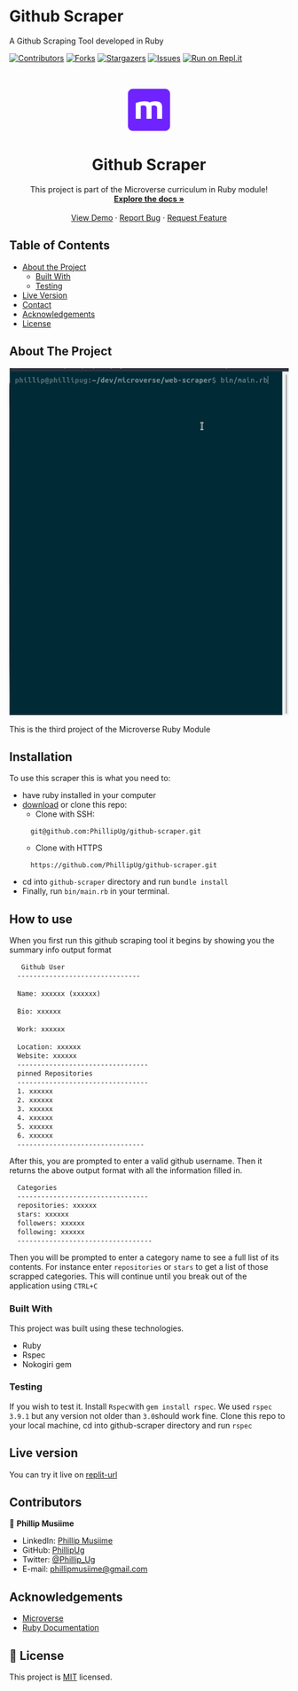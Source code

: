 # Github Scraper
A Github Scraping Tool developed in Ruby


<!--
*** Thanks for checking out this README Template. If you have a suggestion that would
*** make this better, please fork the repo and create a pull request or simply open
*** an issue with the tag "enhancement".
*** Thanks again! Now go create something AMAZING! :D
-->

<!-- PROJECT SHIELDS -->
<!--
*** I'm using markdown "reference style" links for readability.
*** Reference links are enclosed in brackets [ ] instead of parentheses ( ).
*** See the bottom of this document for the declaration of the reference variables
*** for contributors-url, forks-url, etc. This is an optional, concise syntax you may use.
*** https://www.markdownguide.org/basic-syntax/#reference-style-links
-->
[![Contributors][contributors-shield]][contributors-url]
[![Forks][forks-shield]][forks-url]
[![Stargazers][stars-shield]][stars-url]
[![Issues][issues-shield]][issues-url]
[![Run on Repl.it][replit-sheild]][replit-url]

<!-- PROJECT LOGO -->
<br />
<p align="center">
  <a href="https://github.com/PhillipUg/github-scraper">
    <img src="images/microverse.png" alt="Logo" width="80" height="80">
  </a>

  <h1 align="center">Github Scraper</h1>

  <p align="center">
    This project is part of the Microverse curriculum in Ruby module!
    <br />
    <a href="https://github.com/PhillipUg/github-scraper"><strong>Explore the docs »</strong></a>
    <br />
    <br />
    <a href="https://repl.it/@PhillipUg/github-scraper ">View Demo</a>
    ·
    <a href="https://github.com/PhillipUg/github-scraper/issues">Report Bug</a>
    ·
    <a href="https://github.com/PhillipUg/github-scraper/issues">Request Feature</a>
  </p>
</p>

<!-- TABLE OF CONTENTS -->
## Table of Contents

* [About the Project](#about-the-project)
  * [Built With](#built-with)
  * [Testing](#testing)
* [Live Version](#live-version)
* [Contact](#contact)
* [Acknowledgements](#acknowledgements)
* [License](#license)

<!-- ABOUT THE PROJECT -->
## About The Project

[![Product Name Screen Shot][product-screenshot]][screenshot-url]

This is the third project of the Microverse Ruby Module

<!-- ABOUT THE PROJECT -->
## Installation

To use this scraper this is what you need to:
* have ruby installed in your computer
* [download](https://github.com/PhillipUg/github-scraper/archive/master.zip) or clone this repo:
  - Clone with SSH:
  ```
    git@github.com:PhillipUg/github-scraper.git
  ```
  - Clone with HTTPS
  ```
    https://github.com/PhillipUg/github-scraper.git
  ```
* cd into `github-scraper` directory and run `bundle install`
* Finally, run `bin/main.rb` in your terminal.

## How to use
When you first run this github scraping tool it begins by showing you the summary info output format

```
   Github User
  -------------------------------
  
  Name: xxxxxx (xxxxxx)
  
  Bio: xxxxxx
  
  Work: xxxxxx
  
  Location: xxxxxx  
  Website: xxxxxx  
  ---------------------------------
  pinned Repositories
  ---------------------------------
  1. xxxxxx
  2. xxxxxx
  3. xxxxxx
  4. xxxxxx
  5. xxxxxx
  6. xxxxxx
  --------------------------------
```

After this, you are prompted to enter a valid github username. Then it returns the above output format with all the information filled in.

```
  Categories
  ---------------------------------
  repositories: xxxxxx
  stars: xxxxxx
  followers: xxxxxx
  following: xxxxxx
  ----------------------------------
```
Then you will be prompted to enter a category name to see a full list of its contents. For instance enter `repositories` or `stars` to get a list of those scrapped categories. This will continue until you break out of the application using `CTRL+C`

### Built With
This project was built using these technologies.
* Ruby
* Rspec
* Nokogiri gem

### Testing
If you wish to test it. Install `Rspec`with `gem install rspec`. We used `rspec 3.9.1` but any version not older than `3.0`should work fine. Clone this repo to your local machine, cd into github-scraper directory and run `rspec`

<!-- LIVE VERSION -->
## Live version

You can try it live on [replit-url](https://repl.it/@PhillipUg/github-scraper )

<!-- CONTACT -->
## Contributors


👤 **Phillip Musiime**

- LinkedIn: [Phillip Musiime](https://www.linkedin.com/in/phillip-musiime-74657019a/)
- GitHub: [PhillipUg](https://github.com/PhillipUg)
- Twitter: [@Phillip_Ug](https://twitter.com/Phillip_Ug)
- E-mail: phillipmusiime@gmail.com

<!-- ACKNOWLEDGEMENTS -->
## Acknowledgements
* [Microverse](https://www.microverse.org/)
* [Ruby Documentation](https://www.ruby-lang.org/en/documentation/)

<!-- MARKDOWN LINKS & IMAGES -->
<!-- https://www.markdownguide.org/basic-syntax/#reference-style-links -->
[contributors-shield]: https://img.shields.io/github/contributors/PhillipUg/github-scraper.svg?style=flat-square
[contributors-url]: https://github.com/PhillipUg/github-scraper/graphs/contributors
[forks-shield]: https://img.shields.io/github/forks/PhillipUg/github-scraper.svg?style=flat-square
[forks-url]: https://github.com/PhillipUg/github-scraper/network/members
[stars-shield]: https://img.shields.io/github/stars/PhillipUg/github-scraper.svg?style=flat-square
[stars-url]: https://github.com/PhillipUg/github-scraper/stargazers
[issues-shield]: https://img.shields.io/github/issues/PhillipUg/github-scraper.svg?style=flat-square
[issues-url]: https://github.com/PhillipUg/github-scraper/issues
[replit-sheild]: https://repl.it/badge/github/PhillipUg/github-scraper
[replit-url]: https://repl.it/@PhillipUg/github-scraper
[product-screenshot]: images/scraper.gif
[screenshot-url]: https://repl.it/@PhillipUg/github-scraper

## 📝 License

This project is [MIT](https://opensource.org/licenses/MIT) licensed.

